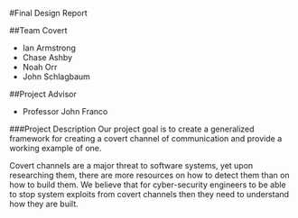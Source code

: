 #Final Design Report

##Team Covert
* Ian Armstrong
* Chase Ashby
* Noah Orr
* John Schlagbaum

##Project Advisor
* Professor John Franco

###Project Description
Our project goal is to create a generalized framework for creating a covert channel of communication and provide a working example of one.

Covert channels are a major threat to software systems, yet upon researching them, there are more resources on how to detect them than on how to build them. We believe that for cyber-security engineers to be able to stop system exploits from covert channels then they need to understand how they are built.
